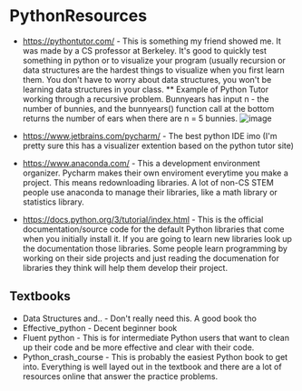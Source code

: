 # PythonResources

* https://pythontutor.com/ - This is something my friend showed me. It was made by a CS professor at Berkeley. It's good to quickly test something in python or to visualize your program (usually recursion or data structures are the hardest things to visualize when you first learn them. You don't have to worry about data structures, you won't be learning data structures in your class. 
** Example of Python Tutor working through a recursive problem. Bunnyears has input n - the number of bunnies, and the bunnyears() function call at the bottom returns the number of ears when there are n = 5 bunnies. 
![image](https://user-images.githubusercontent.com/73054034/135539463-a6387452-aefc-42ff-a758-7fa6f20d9005.png)

* https://www.jetbrains.com/pycharm/ - The best python IDE imo (I'm pretty sure this has a visualizer extention based on the python tutor site)
* https://www.anaconda.com/ - This a development environment organizer. Pycharm makes their own enviroment everytime you make a project. This means redownloading libraries. A lot of non-CS STEM people use anaconda to manage their libraries, like a math library or statistics library. 
* https://docs.python.org/3/tutorial/index.html - This is the official documentation/source code for the default Python libraries that come when you initially install it. If you are going to learn new libraries look up the documentation those libraries. Some people learn programming by working on their side projects and just reading the documenation for libraries they think will help them develop their project. 

## Textbooks
* Data Structures and.. - Don't really need this. A good book tho
* Effective_python - Decent beginner book
* Fluent python - This is for intermediate Python users that want to clean up their code and be more effective and clear with their code. 
* Python_crash_course - This is probably the easiest Python book to get into. Everything is well layed out in the textbook and there are a lot of resources online that answer the practice problems.
